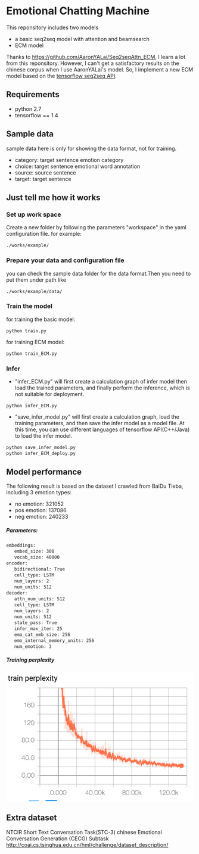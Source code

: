 Emotional Chatting Machine
==========================
This reponsitory includes two models
- a basic seq2seq model with attention and beamsearch
- ECM model

Thanks to https://github.com/AaronYALai/Seq2seqAttn_ECM, I learn a lot from this reponsitory.
However, I can't get a satisfactory results on the chinese corpus when I use AaronYALai's model.
So, I implement a new ECM model based on the [tensorflow seq2seq API](https://tensorflow.google.cn/api_docs/python/tf/contrib/seq2seq).

## Requirements
- python 2.7
- tensorflow == 1.4

## Sample data
sample data here is only for showing the data format, not for training.
- category: target sentence emotion category
- choice: target sentence emotional word annotation
- source: source sentence
- target: target sentence

## Just tell me how it works

### Set up work space
Create a new folder by following the parameters "workspace" in the yaml configuration file.
for example:
```
./works/example/
```

### Prepare your data and configuration file
you can check the sample data folder for the data format.Then you need to put them under path like
```
./works/example/data/
```
### Train the model
for training the basic model:
```
python train.py
```
for training ECM model:
```
python train_ECM.py
```
### Infer
- "infer_ECM.py" will first create a calculation graph of infer model then load the trained parameters, and finally perform the inference, which is not suitable for deployment.
```
python infer_ECM.py
```
- "save_infer_model.py" will first create a calculation graph, load the training parameters, and then save the infer model as a model file.
At this time, you can use different languages of tensorflow API(C++/Java) to load the infer model.
```
python save_infer_model.py
python infer_ECM_deploy.py
```

## Model performance
The following result is based on the dataset I crawled from BaiDu Tieba, including 3 emotion types:
- no emotion: 321052
- pos emotion: 137086
- neg emotion: 240233

##### Parameters:
  ```
  embeddings:
     embed_size: 300
     vocab_size: 40000
  encoder:
     bidirectional: True
     cell_type: LSTM
     num_layers: 2
     num_units: 512
  decoder:
     attn_num_units: 512
     cell_type: LSTM
     num_layers: 2
     num_units: 512
     state_pass: True
     infer_max_iter: 25
     emo_cat_emb_size: 256
     emo_internal_memory_units: 256
     num_emotion: 3
  ```
##### Training perplexity
![Image text](./training_perplexity.png)

## Extra dataset
NTCIR
Short Text Conversation Task(STC-3)
chinese Emotional Conversation Generation (CECG) Subtask
http://coai.cs.tsinghua.edu.cn/hml/challenge/dataset_description/
